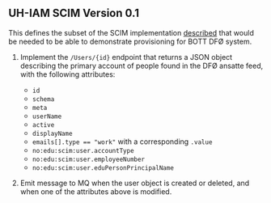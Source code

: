 UH-IAM SCIM Version 0.1
------------------------

This defines the subset of the SCIM implementation [described](https://git.app.uib.no/it-bott-integrasjoner/iam-scim/-/blob/master/README.md) that would be needed
to be able to demonstrate provisioning for BOTT DFØ system.

1. Implement the `/Users/{id}` endpoint that returns a JSON object describing the primary account
   of people found in the DFØ ansatte feed, with the following attributes:

    - `id`
    - `schema`
    - `meta`
    - `userName`
    - `active`
    - `displayName`
    - `emails[].type == "work"` with a corresponding `.value`
    - `no:edu:scim:user.accountType`
    - `no:edu:scim:user.employeeNumber`
    - `no:edu:scim:user.eduPersonPrincipalName`

2. Emit message to MQ when the user object is created or deleted, and
   when one of the attributes above is modified.
